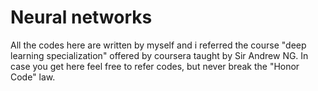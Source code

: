 # Neural networks
All the codes here are written by myself and i referred the course "deep learning specialization" offered by coursera taught by Sir Andrew NG. 
In case you get here feel free to refer codes, but never break the "Honor Code" law.
